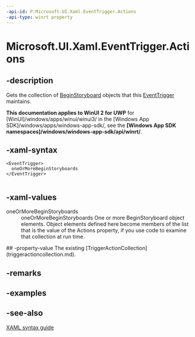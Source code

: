 ```yaml
---
-api-id: P:Microsoft.UI.Xaml.EventTrigger.Actions
-api-type: winrt property
---
```


<!-- Property syntax
public Windows.UI.Xaml.TriggerActionCollection Actions { get; }
-->

# Microsoft.UI.Xaml.EventTrigger.Actions

## -description
Gets the collection of [BeginStoryboard](../microsoft.ui.xaml.media.animation/beginstoryboard.md) objects that this [EventTrigger](eventtrigger.md) maintains.

**This documentation applies to WinUI 2 for UWP** for [WinUI]/windows/apps/winui/winui3/ in the [Windows App SDK]/windows/apps/windows-app-sdk/, see the **[Windows App SDK namespaces]/windows/windows-app-sdk/api/winrt/**.

## -xaml-syntax
```xaml
<EventTrigger>
  oneOrMoreBeginStoryboards
</EventTrigger>
 
```


## -xaml-values
<dl><dt>oneOrMoreBeginStoryboards
</dt><dd>oneOrMoreBeginStoryboards One or more BeginStoryboard object elements. Object elements defined here become members of the list that is the value of the Actions property, if you use code to examine that collection at run time.</dd>
</dl>
## -property-value
The existing [TriggerActionCollection](triggeractioncollection.md).

## -remarks

## -examples

## -see-also
[XAML syntax guide](/windows/uwp/xaml-platform/xaml-syntax-guide)
